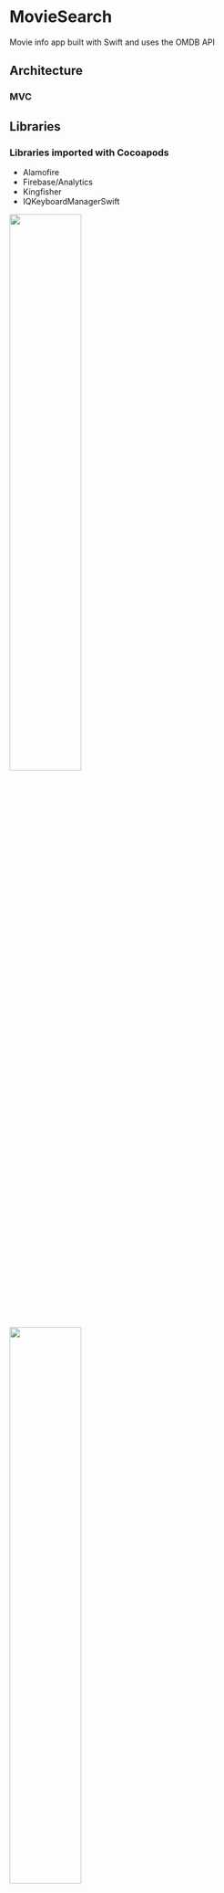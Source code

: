 # MovieSearch
Movie info app built with Swift and uses the OMDB API

## Architecture
  ### MVC
## Libraries
### Libraries imported with Cocoapods

- Alamofire
- Firebase/Analytics
- Kingfisher
- IQKeyboardManagerSwift

<img src = "https://user-images.githubusercontent.com/32436768/221447396-b04e2f5e-4c81-428b-8123-ec573d0f994d.png" width=50% height=50%>
<img src = "https://user-images.githubusercontent.com/32436768/221437063-903ebe74-4def-40fd-8d3c-1523d6de5823.png" width=50% height=50%>
<img src = "https://user-images.githubusercontent.com/32436768/221437061-7683144f-56a4-458a-98f7-3fb9cf62a7bb.png" width=50% height=50%>
